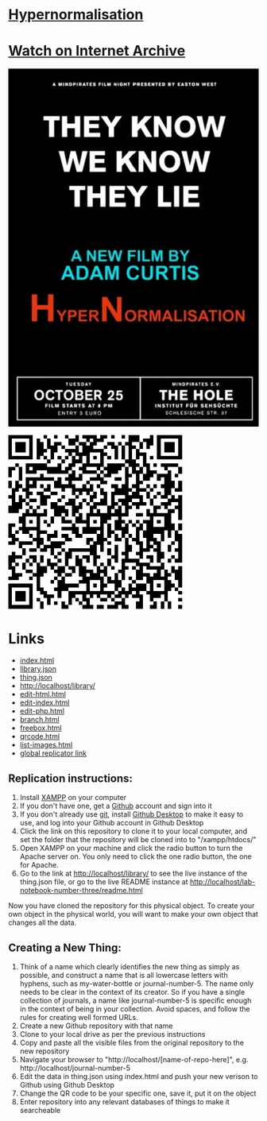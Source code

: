 # [Hypernormalisation](https://github.com/LafeLabs/library/tree/main/video-library/hypernormalisation)

# [Watch on Internet Archive](https://archive.org/details/HyperNormalisation)    

  ![thing.png](thing.png)
  
  
  ![qrcode.png](qrcode.png)

# Links

   - [index.html](index.html)
   - [library.json](library.json)
   - [thing.json](thing.json)
   - [http://localhost/library/](http://localhost/library/)
   - [edit-html.html](edit-html.html)
   - [edit-index.html](edit-index.html)
   - [edit-php.html](edit-php.html)
   - [branch.html](branch.html)
   - [freebox.html](freebox.html)
   - [qrcode.html](qrcode.html)
   - [list-images.html](list-images.html)
   - [global replicator link](https://raw.githubusercontent.com/lafelabs/library/refs/heads/main/php/replicator.txt)
  

## Replication instructions:

1. Install [XAMPP](https://www.apachefriends.org/) on your computer
2. If you don't have one, get a [Github](github.com/) account and sign into it
3. If you don't already use [git](https://en.wikipedia.org/wiki/Git), install [Github Desktop](https://desktop.github.com/download/) to make it easy to use, and log into your Github account in Github Desktop
4. Click the link on this repository to clone it to your local computer, and set the folder that the repository will be cloned into to "/xampp/htdocs/"
5. Open XAMPP on your machine and click the radio button to turn the Apache server on. You only need to click the one radio button, the one for Apache.
6. Go to the link at [http://localhost/library/](http://localhost/library/) to see the live instance of the thing.json file, or go to the live README instance at [http://localhost/lab-notebook-number-three/readme.html](http://localhost/library/readme.html)


Now you have cloned the repository for this physical object. To create your own object in the physical world, you will want to make your own object that changes all the data. 

## Creating a New Thing:

1. Think of a name which clearly identifies the new thing as simply as possible, and construct a name that is all lowercase letters with hyphens, such as my-water-bottle or journal-number-5.  The name only needs to be clear in the context of its creator. So if you have a single collection of journals, a name like journal-number-5 is specific enough in the context of being in your collection. Avoid spaces, and follow the rules for creating well formed URLs.
2. Create a new Github repository with that name
3. Clone to your local drive as per the previous instructions
4. Copy and paste all the visible files from the original repository to the new repository
5. Navigate your browser to "http://localhost/[name-of-repo-here]", e.g. http://localhost/journal-number-5
6. Edit the data in thing.json using index.html and push your new verison to Github using Github Desktop
7. Change the QR code to be your specific one, save it, put it on the object 
8. Enter repository into any relevant databases of things to make it searcheable

